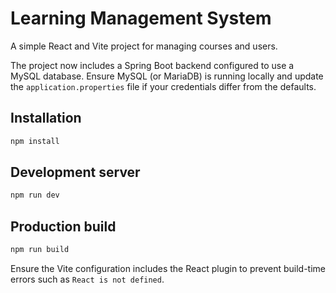 # Learning Management System

A simple React and Vite project for managing courses and users.

The project now includes a Spring Boot backend configured to use a MySQL
database. Ensure MySQL (or MariaDB) is running locally and update the
`application.properties` file if your credentials differ from the defaults.

## Installation

```bash
npm install
```

## Development server

```bash
npm run dev
```

## Production build

```bash
npm run build
```

Ensure the Vite configuration includes the React plugin to prevent build-time
errors such as `React is not defined`.
